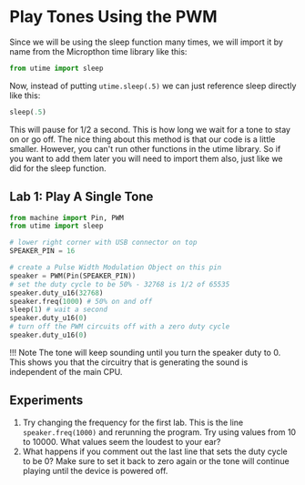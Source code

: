 # Play Tones Using the PWM

Since we will be using the sleep function many times, we will import it by name from the Micropthon time library like this:

```python
from utime import sleep
```

Now, instead of putting ```utime.sleep(.5)``` we can just reference sleep directly like this:

```python
sleep(.5)
```

This will pause for 1/2 a second.  This is how long we wait for a tone to stay on or go off.  The nice thing about this method is that our code is a little smaller.  However, you can't run other functions in the utime library.  So if you want to add them later you will need to import them also, just like we did for the sleep function.

## Lab 1: Play A Single Tone

```python
from machine import Pin, PWM
from utime import sleep

# lower right corner with USB connector on top
SPEAKER_PIN = 16

# create a Pulse Width Modulation Object on this pin
speaker = PWM(Pin(SPEAKER_PIN))
# set the duty cycle to be 50% - 32768 is 1/2 of 65535
speaker.duty_u16(32768)
speaker.freq(1000) # 50% on and off
sleep(1) # wait a second
speaker.duty_u16(0)
# turn off the PWM circuits off with a zero duty cycle
speaker.duty_u16(0)
```

!!! Note
    The tone will keep sounding until you turn the speaker duty to 0.  This shows you that the circuitry that is generating the sound is independent of the main CPU.

## Experiments

1. Try changing the frequency for the first lab.  This is the line ```speaker.freq(1000)``` and rerunning the program.  Try using values from 10 to 10000.  What values seem the loudest to your ear?
2. What happens if you comment out the last line that sets the duty cycle to be 0?  Make sure to set it back to zero again or the tone will continue playing until the device is powered off.